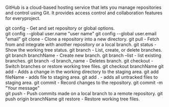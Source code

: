 GitHub is a cloud-based hosting service that lets you manage repositories and control using Git. It provides access control and collaboration features for everyproject.

git config - Get and set repository or global options.	
	git config --global user.name "user name"
	git config --global user.email "email"
git clone - Clone a repository into a new directory.
git pull - Fetch from and integrate with another repository or a local branch.
git status - Show the working tree status.
git branch - List, create, or delete branches.
	git branch branchName - Create new branch.
	git branch –list - list existing branches.
	git branch -d branch_name - Deletes branch.
git checkout - Switch branches or restore working tree files.
	git checkout branchName
git add - Adds a change in the working directory to the staging area.
	git add fileName - adds file to staging area.
	git add . - adds all untracked files to staging area.
git commit - Record changes to the repository.
	git commit -m "Your message"   
git push - Push commits made on a local branch to a remote repository.
	git push origin branchName
git restore - Restore working tree files.
